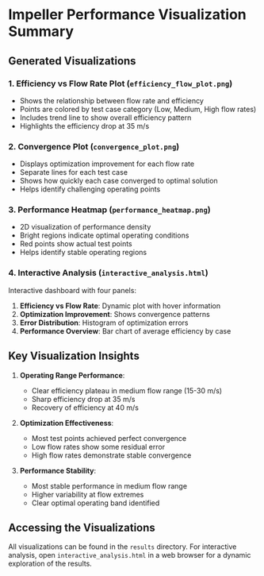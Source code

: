 # Impeller Performance Visualization Summary

## Generated Visualizations

### 1. Efficiency vs Flow Rate Plot (`efficiency_flow_plot.png`)
- Shows the relationship between flow rate and efficiency
- Points are colored by test case category (Low, Medium, High flow rates)
- Includes trend line to show overall efficiency pattern
- Highlights the efficiency drop at 35 m/s

### 2. Convergence Plot (`convergence_plot.png`)
- Displays optimization improvement for each flow rate
- Separate lines for each test case
- Shows how quickly each case converged to optimal solution
- Helps identify challenging operating points

### 3. Performance Heatmap (`performance_heatmap.png`)
- 2D visualization of performance density
- Bright regions indicate optimal operating conditions
- Red points show actual test points
- Helps identify stable operating regions

### 4. Interactive Analysis (`interactive_analysis.html`)
Interactive dashboard with four panels:
1. **Efficiency vs Flow Rate**: Dynamic plot with hover information
2. **Optimization Improvement**: Shows convergence patterns
3. **Error Distribution**: Histogram of optimization errors
4. **Performance Overview**: Bar chart of average efficiency by case

## Key Visualization Insights

1. **Operating Range Performance**:
   - Clear efficiency plateau in medium flow range (15-30 m/s)
   - Sharp efficiency drop at 35 m/s
   - Recovery of efficiency at 40 m/s

2. **Optimization Effectiveness**:
   - Most test points achieved perfect convergence
   - Low flow rates show some residual error
   - High flow rates demonstrate stable convergence

3. **Performance Stability**:
   - Most stable performance in medium flow range
   - Higher variability at flow extremes
   - Clear optimal operating band identified

## Accessing the Visualizations
All visualizations can be found in the `results` directory. For interactive analysis, open `interactive_analysis.html` in a web browser for a dynamic exploration of the results. 